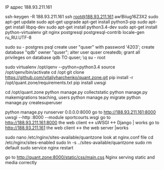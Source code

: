 IP адрес	188.93.211.161

ssh-keygen -R 188.93.211.161
ssh root@188.93.211.161
aw!Biiug16Z3X2
sudo apt-get update
sudo apt-get upgrade
apt-get install python3-pip
sudo apt-get install libpq-dev
sudo apt-get install python3.4-dev
sudo apt-get install python-virtualenv git nginx postgresql postgresql-contrib
locale-gen ru_RU.UTF-8

sudo su - postgres
psql
create user "quser" with password '4203';
create database "qdb" owner "quser";
alter user quser createdb;
grant all privileges on database qdb TO quser;
\q
su - root

sudo virtualenv /opt/qenv --python=python3.4
source /opt/qenv/bin/activate
cd /opt
git clone https://github.com/vitaliyharchenko/quant.zone.git
pip install -r /opt/quant.zone/requirements.txt
pip install uwsgi


cd /opt/quant.zone
python manage.py collectstatic
python manage.py makemigrations teaching, users
python manage.py migrate
python manage.py createsuperuser

python manage.py runserver 0.0.0.0:8000
go to http://188.93.211.161:8000
uwsgi --http :8000 --module sportcourts.wsgi
go to http://188.93.211.161:8000
the web client <-> uWSGI <-> Django | works
go to http://188.93.211.161
the web client <-> the web server |works


sudo nano /etc/nginx/sites-available/quantzone
look at nginx.conf file
cd /etc/nginx/sites-enabled
sudo ln -s ../sites-available/quantzone
sudo rm default
sudo service nginx restart

go to http://quant.zone:8000/static/css/main.css
Nginx serving static and media correctly